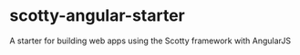 scotty-angular-starter
======================

A starter for building web apps using the Scotty framework with AngularJS
